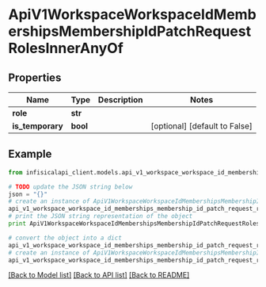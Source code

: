 # ApiV1WorkspaceWorkspaceIdMembershipsMembershipIdPatchRequestRolesInnerAnyOf


## Properties
Name | Type | Description | Notes
------------ | ------------- | ------------- | -------------
**role** | **str** |  | 
**is_temporary** | **bool** |  | [optional] [default to False]

## Example

```python
from infisicalapi_client.models.api_v1_workspace_workspace_id_memberships_membership_id_patch_request_roles_inner_any_of import ApiV1WorkspaceWorkspaceIdMembershipsMembershipIdPatchRequestRolesInnerAnyOf

# TODO update the JSON string below
json = "{}"
# create an instance of ApiV1WorkspaceWorkspaceIdMembershipsMembershipIdPatchRequestRolesInnerAnyOf from a JSON string
api_v1_workspace_workspace_id_memberships_membership_id_patch_request_roles_inner_any_of_instance = ApiV1WorkspaceWorkspaceIdMembershipsMembershipIdPatchRequestRolesInnerAnyOf.from_json(json)
# print the JSON string representation of the object
print ApiV1WorkspaceWorkspaceIdMembershipsMembershipIdPatchRequestRolesInnerAnyOf.to_json()

# convert the object into a dict
api_v1_workspace_workspace_id_memberships_membership_id_patch_request_roles_inner_any_of_dict = api_v1_workspace_workspace_id_memberships_membership_id_patch_request_roles_inner_any_of_instance.to_dict()
# create an instance of ApiV1WorkspaceWorkspaceIdMembershipsMembershipIdPatchRequestRolesInnerAnyOf from a dict
api_v1_workspace_workspace_id_memberships_membership_id_patch_request_roles_inner_any_of_from_dict = ApiV1WorkspaceWorkspaceIdMembershipsMembershipIdPatchRequestRolesInnerAnyOf.from_dict(api_v1_workspace_workspace_id_memberships_membership_id_patch_request_roles_inner_any_of_dict)
```
[[Back to Model list]](../README.md#documentation-for-models) [[Back to API list]](../README.md#documentation-for-api-endpoints) [[Back to README]](../README.md)


